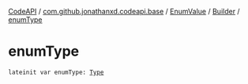 [CodeAPI](../../../index.md) / [com.github.jonathanxd.codeapi.base](../../index.md) / [EnumValue](../index.md) / [Builder](index.md) / [enumType](.)

# enumType

`lateinit var enumType: `[`Type`](http://docs.oracle.com/javase/6/docs/api/java/lang/reflect/Type.html)